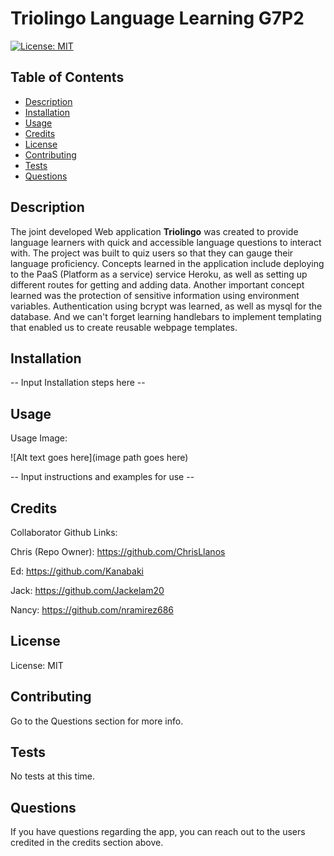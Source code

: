 # Triolingo Language Learning G7P2
[![License: MIT](https://img.shields.io/badge/License-MIT-yellow.svg)](https://opensource.org/licenses/MIT)
  ## Table of Contents
- [Description](#description)
- [Installation](#installation)
- [Usage](#usage)
- [Credits](#credits)
- [License](#license)
- [Contributing](#contributing)
- [Tests](#tests)
- [Questions](#questions)

## Description 
The joint developed Web application **Triolingo**  was created to provide language learners with quick and accessible language questions to interact with. The project was built to quiz users so that they can gauge their language proficiency. Concepts learned in the application include deploying to the PaaS (Platform as a service) service Heroku, as well as setting up different routes for getting and adding data. Another important concept learned was the protection of sensitive information using environment variables. Authentication using bcrypt was learned, as well as mysql for the database. And we can't forget learning handlebars to implement templating that enabled us to create reusable webpage templates.




## Installation
  -- Input  Installation steps here --

## Usage
Usage Image:

![Alt text goes here](image path goes here)

-- Input instructions and examples for use --


## Credits
Collaborator Github Links:

Chris (Repo Owner): https://github.com/ChrisLlanos 

Ed: https://github.com/Kanabaki

Jack: https://github.com/Jackelam20

Nancy: https://github.com/nramirez686


## License
License: MIT

## Contributing 
Go to the Questions section for more info.

## Tests 
No tests at this time.

## Questions 
If you have questions regarding the app, you can reach out to the users credited in the credits section above.

